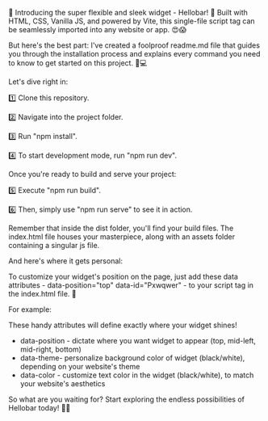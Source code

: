  🚀 Introducing the super flexible and sleek widget - Hellobar! 🎉 Built with HTML, CSS, Vanilla JS, and powered by Vite, this single-file script tag can be seamlessly imported into any website or app. 😍😱

But here's the best part: I've created a foolproof readme.md file that guides you through the installation process and explains every command you need to know to get started on this project. 💯💻

Let's dive right in:

1️⃣ Clone this repository.

2️⃣ Navigate into the project folder.

3️⃣ Run "npm install".

4️⃣ To start development mode, run "npm run dev".

Once you're ready to build and serve your project:

5️⃣ Execute "npm run build".

6️⃣ Then, simply use "npm run serve" to see it in action.

Remember that inside the dist folder, you'll find your build files. The index.html file houses your masterpiece, along with an assets folder containing a singular js file.

And here's where it gets personal:

To customize your widget's position on the page, just add these data attributes - data-position="top" data-id="Pxwqwer" - to your script tag in the index.html file. 🤩

For example:

These handy attributes will define exactly where your widget shines!

>  <script type="module" src="/main.js"  data-position="mid-right" data-id="Pxwqwer"data-theme="black" data-color="#fff"></script>

*  data-position - dictate where you want widget to appear (top, mid-left, mid-right, bottom)
*  data-theme- personalize background color of widget (black/white), depending on your website's theme
*  data-color - customize text color in the widget (black/white), to match your website's aesthetics



So what are you waiting for? Start exploring the endless possibilities of Hellobar today! 💪💼


